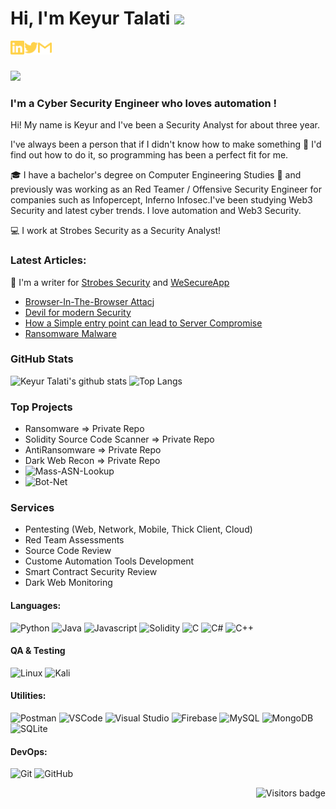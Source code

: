 # Hi, I'm Keyur Talati <img src="https://media.giphy.com/media/hvRJCLFzcasrR4ia7z/giphy.gif" width="25px">


[<img align="left" alt="tassiaaccioly | LinkedIn" width="22px" src="./linkedin.svg" />][linkedin]
[<img align="left" alt="itsmetherogue | Twitter" width="22px" src="./twitter.svg" />][twitter]
[<img align="left" alt="tassia.accioly | Gmail" width="22px" src="./gmail.svg" />][gmail]


<br>
<br>

![](https://www.codewars.com/users/tassiaaccioly/badges/micro)


### **I'm a Cyber Security Engineer who loves automation !**


Hi! My name is Keyur and I've been a Security Analyst for about three year.


I've always been a person that if I didn't know how to make something      🔎      I'd find out how to do it, so programming has been a perfect fit for me.


🎓      I have a bachelor's degree on Computer Engineering Studies      🎥      and previously was working as an Red Teamer / Offensive Security Engineer for companies such as Infopercept, Inferno Infosec.I've been studying Web3 Security and latest cyber trends. I love automation and Web3 Security. 


💻      I work at Strobes Security as a Security Analyst!


### **Latest Articles:**

📝      I'm a writer for [Strobes Security](https://www.strobes.co/resources/blog) and [WeSecureApp](https://wesecureapp.com/)

- [Browser-In-The-Browser Attacj](https://wesecureapp.com/blog/browser-in-the-browser-bitb-a-new-born-phishing-methodology/)
- [Devil for modern Security](https://wesecureapp.com/blog/devil-for-modern-security-ransomware/)
- [How a Simple entry point can lead to Server Compromise](https://wesecureapp.com/blog/a-simple-entry-point-can-lead-to-access-to-your-server/)
- [Ransomware Malware](https://keyurtalati00.blogspot.com/2020/07/ransomeware-malware.html)


### GitHub Stats

![Keyur Talati's github stats](https://github-readme-stats.vercel.app/api?username=keyurtalati&show_icons=true&theme=great-gatsby)
![Top Langs](https://github-readme-stats.vercel.app/api/top-langs/?username=keyurtalati&theme=great-gatsby&layout=compact)

### Top Projects

 - Ransomware => Private Repo
 - Solidity Source Code Scanner => Private Repo
 - AntiRansomware => Private Repo
 - Dark Web Recon => Private Repo
 - ![Mass-ASN-Lookup](https://github.com/keyurtalati/Mass-ASN-lookup)
 - ![Bot-Net](https://github.com/keyurtalati/Botnet-Sample)

### Services 
 - Pentesting (Web, Network, Mobile, Thick Client, Cloud)
 - Red Team Assessments
 - Source Code Review
 - Custome Automation Tools Development
 - Smart Contract Security Review
 - Dark Web Monitoring

#### Languages:

![Python](https://img.shields.io/badge/python-3670A0?style=for-the-badge&logo=python&logoColor=ffdd54)
![Java](https://img.shields.io/badge/java-%23ED8B00.svg?style=for-the-badge&logo=java&logoColor=white)
![Javascript](https://img.shields.io/badge/-JavaScript-EDD222?style=for-the-badge&logo=javascript&logoColor=white)
![Solidity](https://img.shields.io/badge/Solidity-%23363636.svg?style=for-the-badge&logo=solidity&logoColor=white)
![C](https://img.shields.io/badge/c-%2300599C.svg?style=for-the-badge&logo=c&logoColor=white)
![C#](https://img.shields.io/badge/c%23-%23239120.svg?style=for-the-badge&logo=c-sharp&logoColor=white)
![C++](https://img.shields.io/badge/c++-%2300599C.svg?style=for-the-badge&logo=c%2B%2B&logoColor=white)


#### QA & Testing

![Linux](https://img.shields.io/badge/Linux-FCC624?style=for-the-badge&logo=linux&logoColor=black)
![Kali](https://img.shields.io/badge/Kali-268BEE?style=for-the-badge&logo=kalilinux&logoColor=white)


#### Utilities:

![Postman](https://img.shields.io/badge/-Postman-FF6C37?style=for-the-badge&logo=postman&logoColor=white)
![VSCode](https://img.shields.io/badge/-VSCode-007ACC?style=for-the-badge&logo=visual-studio-code&logoColor=white)
![Visual Studio](https://img.shields.io/badge/-Visual%20Studio-5C2D91?style=for-the-badge&logo=visual-studio&logoColor=white)
![Firebase](https://img.shields.io/badge/firebase-%23039BE5.svg?style=for-the-badge&logo=firebase)
![MySQL](https://img.shields.io/badge/mysql-%2300f.svg?style=for-the-badge&logo=mysql&logoColor=white)
![MongoDB](https://img.shields.io/badge/MongoDB-%234ea94b.svg?style=for-the-badge&logo=mongodb&logoColor=white)
![SQLite](https://img.shields.io/badge/sqlite-%2307405e.svg?style=for-the-badge&logo=sqlite&logoColor=white)

#### DevOps:

![Git](https://img.shields.io/badge/-Git-F05032?style=for-the-badge&logo=git&logoColor=white)
![GitHub](https://img.shields.io/badge/-Github-181717?style=for-the-badge&logo=github&logoColor=white)

<a href="https://badges.pufler.dev">
    <img align="right" src="https://badges.pufler.dev/visits/tassiaaccioly/tassiaaccioly?color=yellow" alt="Visitors badge" />
 </a>

[linkedin]: https://www.linkedin.com/in/keyur-talati-99801b179/
[twitter]: https://twitter.com/talatikeyur
[gmail]: mailto:keyurtalati00@gmail.com
[blogs]: https://keyurtalati00.blogspot.com/


